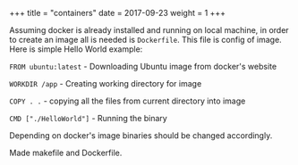 +++
title = "containers"
date = 2017-09-23
weight = 1
+++


Assuming docker is already installed and running on local machine, in order to create an image all is needed is `Dockerfile`. This file is config of image. Here is simple Hello World example: 

`FROM ubuntu:latest`   - Downloading Ubuntu image from docker's website 

`WORKDIR /app`  - Creating working directory for image

`COPY . .`  - copying all the files from current directory into image

`CMD ["./HelloWorld"]`  - Running the binary

Depending on docker's image binaries should be changed accordingly. 

Made makefile and Dockerfile.